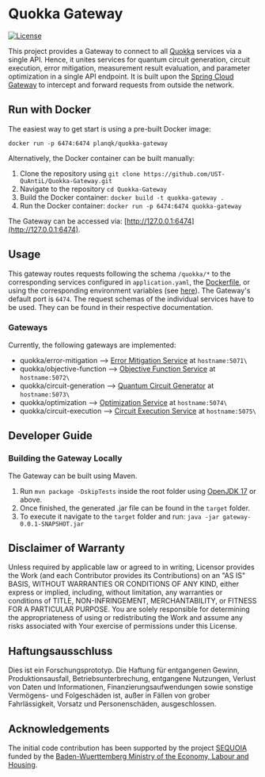 # Quokka Gateway

[![License](https://img.shields.io/badge/License-Apache%202.0-blue.svg)](https://opensource.org/licenses/Apache-2.0)

This project provides a Gateway to connect to all [Quokka](https://github.com/UST-QuAntiL/Quokka) services via a single API.
Hence, it unites services for quantum circuit generation, circuit execution, error mitigation, measurement result evaluation, and parameter optimization in a single API endpoint.
It is built upon the [Spring Cloud Gateway](https://spring.io/projects/spring-cloud-gateway) to intercept and forward requests from outside the network.

## Run with Docker

The easiest way to get start is using a pre-built Docker image:

``docker run -p 6474:6474 planqk/quokka-gateway``

Alternatively, the Docker container can be built manually:
1. Clone the repository using ``git clone https://github.com/UST-QuAntiL/Quokka-Gateway.git``
2. Navigate to the repository  ``cd Quokka-Gateway``
3. Build the Docker container: ``docker build -t quokka-gateway .``
4. Run the Docker container: ``docker run -p 6474:6474 quokka-gateway``

The Gateway can be accessed via: [http://127.0.0.1:6474](http://127.0.0.1:6474).

## Usage

This gateway routes requests following the schema ``/quokka/*`` to the corresponding services configured in ``application.yaml``, the [Dockerfile](./Dockerfile), or using the corresponding environment variables (see [here](https://github.com/UST-QuAntiL/Quokka-Gateway/blob/master/.docker/application.yaml.tpl)).
The Gateway's default port is `6474`.
The request schemas of the individual services have to be used. They can be found in their respective documentation.

### Gateways

Currently, the following gateways are implemented:
* quokka/error-mitigation --> [Error Mitigation Service](https://github.com/UST-QuAntiL/error-mitigation-service) at ``hostname:5071\``
* quokka/objective-function --> [Objective Function Service](https://github.com/UST-QuAntiL/objective-function-service) at ``hostname:5072\``
* quokka/circuit-generation --> [Quantum Circuit Generator](https://github.com/UST-QuAntiL/quantum-circuit-generator) at ``hostname:5073\``
* quokka/optimization --> [Optimization Service](https://github.com/UST-QuAntiL/Quokka/tree/main/services/optimization-service) at ``hostname:5074\``
* quokka/circuit-execution --> [Circuit Execution Service](https://github.com/UST-QuAntiL/Quokka/tree/main/services/execution-service) at ``hostname:5075\``

## Developer Guide

### Building the Gateway Locally

The Gateway can be built using Maven.

1. Run `mvn package -DskipTests` inside the root folder using [OpenJDK 17](https://openjdk.java.net/projects/jdk/17/) or above.
2. Once finished, the generated .jar file can be found in the `target` folder.
3. To execute it navigate to the `target` folder and run: `java -jar gateway-0.0.1-SNAPSHOT.jar`

## Disclaimer of Warranty
Unless required by applicable law or agreed to in writing, Licensor provides the Work (and each Contributor provides its Contributions) on an "AS IS" BASIS, WITHOUT WARRANTIES OR CONDITIONS OF ANY KIND, either express or implied, including, without limitation, any warranties or conditions of TITLE, NON-INFRINGEMENT, MERCHANTABILITY, or FITNESS FOR A PARTICULAR PURPOSE. You are solely responsible for determining the appropriateness of using or redistributing the Work and assume any risks associated with Your exercise of permissions under this License.

## Haftungsausschluss
Dies ist ein Forschungsprototyp. Die Haftung für entgangenen Gewinn, Produktionsausfall, Betriebsunterbrechung, entgangene Nutzungen, Verlust von Daten und Informationen, Finanzierungsaufwendungen sowie sonstige Vermögens- und Folgeschäden ist, außer in Fällen von grober Fahrlässigkeit, Vorsatz und Personenschäden, ausgeschlossen.

## Acknowledgements
The initial code contribution has been supported by the project [SEQUOIA](https://www.iaas.uni-stuttgart.de/forschung/projekte/sequoia/) funded by the [Baden-Wuerttemberg Ministry of the Economy, Labour and Housing](https://wm.baden-wuerttemberg.de/).